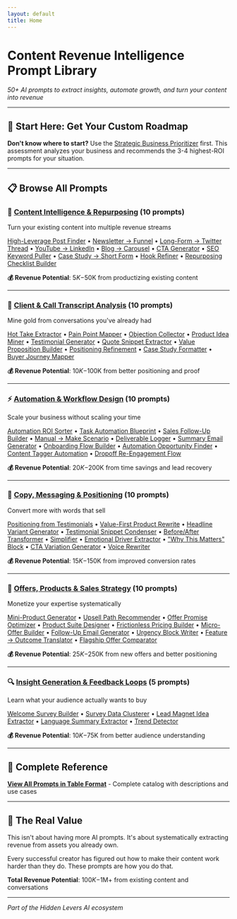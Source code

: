 ```yaml
---
layout: default
title: Home
---
```


# Content Revenue Intelligence Prompt Library
*50+ AI prompts to extract insights, automate growth, and turn your content into revenue*

---

## 🚀 **Start Here: Get Your Custom Roadmap**

**Don't know where to start?** Use the [Strategic Business Prioritizer](prompts/prioritize-prompt.md) first. This assessment analyzes your business and recommends the 3-4 highest-ROI prompts for your situation.

---

## 📋 **Browse All Prompts**

### 🎯 [Content Intelligence & Repurposing](prompts/content-intelligence/) (10 prompts)
Turn your existing content into multiple revenue streams

[High-Leverage Post Finder](prompts/content-intelligence/high-leverage-post-finder.md) • [Newsletter → Funnel](prompts/content-intelligence/newsletter-to-funnel.md) • [Long-Form → Twitter Thread](prompts/content-intelligence/long-form-to-twitter-thread.md) • [YouTube → LinkedIn](prompts/content-intelligence/youtube-to-linkedin.md) • [Blog → Carousel](prompts/content-intelligence/blog-to-carousel.md) • [CTA Generator](prompts/content-intelligence/cta-generator.md) • [SEO Keyword Puller](prompts/content-intelligence/seo-keyword-puller.md) • [Case Study → Short Form](prompts/content-intelligence/case-study-to-short-form.md) • [Hook Refiner](prompts/content-intelligence/hook-refiner.md) • [Repurposing Checklist Builder](prompts/content-intelligence/repurposing-checklist-builder.md)

**💰 Revenue Potential**: $5K-$50K from productizing existing content

---

### 🎤 [Client & Call Transcript Analysis](prompts/client-analysis/) (10 prompts)
Mine gold from conversations you've already had

[Hot Take Extractor](prompts/client-analysis/hot-take-extractor.md) • [Pain Point Mapper](prompts/client-analysis/pain-point-mapper.md) • [Objection Collector](prompts/client-analysis/objection-collector.md) • [Product Idea Miner](prompts/client-analysis/product-idea-miner.md) • [Testimonial Generator](prompts/client-analysis/testimonial-generator.md) • [Quote Snippet Extractor](prompts/client-analysis/quote-snippet-extractor.md) • [Value Proposition Builder](prompts/client-analysis/value-proposition-builder.md) • [Positioning Refinement](prompts/client-analysis/positioning-refinement.md) • [Case Study Formatter](prompts/client-analysis/case-study-formatter.md) • [Buyer Journey Mapper](prompts/client-analysis/buyer-journey-mapper.md)

**💰 Revenue Potential**: $10K-$100K from better positioning and proof

---

### ⚡ [Automation & Workflow Design](prompts/automation-workflow/) (10 prompts)
Scale your business without scaling your time

[Automation ROI Sorter](prompts/automation-workflow/automation-roi-sorter.md) • [Task Automation Blueprint](prompts/automation-workflow/task-automation-blueprint.md) • [Sales Follow-Up Builder](prompts/automation-workflow/sales-follow-up-builder.md) • [Manual → Make Scenario](prompts/automation-workflow/manual-to-make-scenario.md) • [Deliverable Logger](prompts/automation-workflow/deliverable-logger.md) • [Summary Email Generator](prompts/automation-workflow/summary-email-generator.md) • [Onboarding Flow Builder](prompts/automation-workflow/onboarding-flow-builder.md) • [Automation Opportunity Finder](prompts/automation-workflow/automation-opportunity-finder.md) • [Content Tagger Automation](prompts/automation-workflow/content-tagger-automation.md) • [Dropoff Re-Engagement Flow](prompts/automation-workflow/dropoff-re-engagement-flow.md)

**💰 Revenue Potential**: $20K-$200K from time savings and lead recovery

---

### 📝 [Copy, Messaging & Positioning](prompts/copy-messaging/) (10 prompts)
Convert more with words that sell

[Positioning from Testimonials](prompts/copy-messaging/positioning-from-testimonials.md) • [Value-First Product Rewrite](prompts/copy-messaging/value-first-product-rewrite.md) • [Headline Variant Generator](prompts/copy-messaging/headline-variant-generator.md) • [Testimonial Snippet Condenser](prompts/copy-messaging/testimonial-snippet-condenser.md) • [Before/After Transformer](prompts/copy-messaging/before-after-transformer.md) • [Simplifier](prompts/copy-messaging/simplifier.md) • [Emotional Driver Extractor](prompts/copy-messaging/emotional-driver-extractor.md) • ["Why This Matters" Block](prompts/copy-messaging/why-this-matters-block.md) • [CTA Variation Generator](prompts/copy-messaging/cta-variation-generator.md) • [Voice Rewriter](prompts/copy-messaging/voice-rewriter.md)

**💰 Revenue Potential**: $15K-$150K from improved conversion rates

---

### 💼 [Offers, Products & Sales Strategy](prompts/offers-sales/) (10 prompts)
Monetize your expertise systematically

[Mini-Product Generator](prompts/offers-sales/mini-product-generator.md) • [Upsell Path Recommender](prompts/offers-sales/upsell-path-recommender.md) • [Offer Promise Optimizer](prompts/offers-sales/offer-promise-optimizer.md) • [Product Suite Designer](prompts/offers-sales/product-suite-designer.md) • [Frictionless Pricing Builder](prompts/offers-sales/frictionless-pricing-builder.md) • [Micro-Offer Builder](prompts/offers-sales/micro-offer-builder.md) • [Follow-Up Email Generator](prompts/offers-sales/follow-up-email-generator.md) • [Urgency Block Writer](prompts/offers-sales/urgency-block-writer.md) • [Feature → Outcome Translator](prompts/offers-sales/feature-to-outcome-translator.md) • [Flagship Offer Comparator](prompts/offers-sales/flagship-offer-comparator.md)

**💰 Revenue Potential**: $25K-$250K from new offers and better positioning

---

### 🔍 [Insight Generation & Feedback Loops](prompts/insight-generation/) (5 prompts)
Learn what your audience actually wants to buy

[Welcome Survey Builder](prompts/insight-generation/welcome-survey-builder.md) • [Survey Data Clusterer](prompts/insight-generation/survey-data-clusterer.md) • [Lead Magnet Idea Extractor](prompts/insight-generation/lead-magnet-idea-extractor.md) • [Language Summary Extractor](prompts/insight-generation/language-summary-extractor.md) • [Trend Detector](prompts/insight-generation/trend-detector.md)

**💰 Revenue Potential**: $10K-$75K from better audience understanding

---

## 📖 **Complete Reference**

**[View All Prompts in Table Format](prompt-library-overview.md)** - Complete catalog with descriptions and use cases

---

## 🎯 **The Real Value**

This isn't about having more AI prompts. It's about systematically extracting revenue from assets you already own.

Every successful creator has figured out how to make their content work harder than they do. These prompts are how you do that.

**Total Revenue Potential**: $100K-$1M+ from existing content and conversations

---

*Part of the Hidden Levers AI ecosystem*
